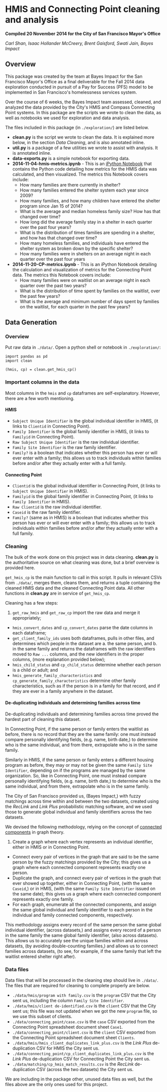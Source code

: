 HMIS and Connecting Point cleaning and analysis
===

**Compiled 20 November 2014 for the City of San Francisco Mayor's Office**

*Carl Shan, Isaac Hollander McCreery, Brent Gaisford, Swati Jain, Bayes Impact*


Overview
---

This package was created by the team at Bayes Impact for the San Francisco Mayor's Office as a final deliverable for the Fall 2014 data exploration conducted in pursuit of a Pay for Success (PFS) model to be implemented in San Francisco's homelessness services system.

Over the course of 6 weeks, the Bayes Impact team assessed, cleaned, and analyzed the data provided by the City's HMIS and Compass Connecting Point systems.  In this package are the scripts we wrote to clean the data, as well as notebooks we used for exploration and data analysis.

The files included in this package (in `./exploration/`) are listed below.

- **clean.py** is the script we wrote to clean the data.  It is explained more below, in the section *Data Cleaning*, and is also annotated inline.
- **util.py** is a package of a few utilities we wrote to assist with analysis.  It is annotated inline.
- **data-exports.py** is a simple notebook for exporting data.
- **2014-11-04-hmis-metrics.ipynb** - This is an [iPython Notebook](www.ipython.org) that contains the Python code detailing how metrics for the HMIS data was calculated, and then visualized. The metrics this Notebook covers include:
	- How many families are there currently in shelter?
	- How many families entered the shelter system each year since 2009?
	- How many families, and how many children have entered the shelter program since Jan 15 of 2014?
	- What is the average and median homeless family size? How has that changed over time?
	- How long did the average family stay in a shelter in each quarter over the past four years?
	- What is the distribution of times families are spending in a shelter, and how has that changed over time?
	- How many homeless families, and individuals have entered the shelter system as broken down by the specific shelter?
	- How many families were in shelters on an average night in each quarter over the past four years
- **2014-11-20-CP-metrics.ipynb** - This is an iPython Notebook detailing the calculation and visualization of metrics for the Connecting Point data. The metrics this Notebook covers include:
	- How many families were on waitlist on an average night in each quarter over the past two years?
	- What is the distribution of time spent by families on the waitlist, over the past few years?
	- What is the average and minimum number of days spent by families on the waitlist, for each quarter in the past few years?

Data Generation
---

### Overview

Put raw data in `./data/`.  Open a python shell or notebook in `./exploration/`:

```
import pandas as pd
import clean

(hmis, cp) = clean.get_hmis_cp()
```

### Important columns in the data

Most columns in the `hmis` and `cp` dataframes are self-explanatory.  However, there are a few worth mentioning.

#### HMIS

- `Subject Unique Identifier` is the global individual identifier in HMIS, (it links to `Clientid` in Connecting Point).
- `Family Identifier` is the global family identifier in HMIS, (it links to `Familyid` in Connecting Point).
- `Raw Subject Unique Identifier` is the raw individual identifier.
- `Family Site Identifier` is the raw family identifier.
- `Family?` is a boolean that indicates whether this person has ever or will ever enter with a family; this allows us to track individuals within families before and/or after they actually enter with a full family.

#### Connecting Point

- `Clientid` is the global individual identifier in Connecting Point, (it links to `Subject Unique Identifier` in HMIS).
- `Familyid` is the global family identifier in Connecting Point, (it links to `Family Identifier` in HMIS).
- `Raw Clientid` is the raw individual identifier.
- `Caseid` is the raw family identifier.
- `Family?` (same as in HMIS) is a boolean that indicates whether this person has ever or will ever enter with a family; this allows us to track individuals within families before and/or after they actually enter with a full family.

### Cleaning

The bulk of the work done on this project was in data cleaning.  **clean.py** is the authoritative source on what cleaning was done, but a brief overview is provided here.

`get_hmis_cp` is the main function to call in this script.  It pulls in relevant CSVs from `./data/`, merges them, cleans them, and returns a tuple containing the cleaned HMIS data and the cleaned Connecting Point data.  All other functions in **clean.py** are in service of `get_hmis_cp`.

Cleaning has a few steps:

1. `get_raw_hmis` and `get_raw_cp` import the raw data and merge it appropriately;
- `hmis_convert_dates` and `cp_convert_dates` parse the date columns in each dataframe;
- `get_client_family_ids` uses both dataframes, pulls in other files, and determines which people in the dataset are
	a. the same person, and
	b. in the same family
and returns the dataframes with the raw identifiers moved to `Raw ...` columns, and the new identifiers in the proper columns, (more explanation provided below);
- `hmis_child_status` and `cp_child_status` determine whether each person is a child or adult; and
- `hmis_generate_family_characteristics` and `cp_generate_family_characteristics` determine other family characteristics, such as if the person is in a family for that record, and if they are ever in a family anywhere in the dataset.

#### De-duplicating individuals and determining families across time

De-duplicating individuals and determining families across time proved the hardest part of cleaning this dataset.

In Connecting Point, if the same person or family enters the waitlist as before, there is no record that they are the same family: one must instead compare personally identifying fields, (e.g. name, birth date,) to determine who is the same individual, and from there, extrapolate who is in the same family.

Similarly in HMIS, if the same person or family enters a different housing program as before, they may or may not be given the same `Family Site Identifier`, depending on if the programs are managed by the same organization.  So, like in Connecting Point, one must instead compare personally identifying fields, (e.g. name, birth date,) to determine who is the same individual, and from there, extrapolate who is in the same family.

The City of San Francisco provided us, (Bayes Impact,) with fuzzy matchings across time within and between the two datasets, created using the *RecLink* and *Link Plus* probabilistic matching software, and we used those to generate global individual and family identifiers across the two datasets.

We devised the following methodology, relying on the concept of [connected components](http://en.wikipedia.org/wiki/Connected_component_(graph_theory)) in graph theory.

1. Create a graph where each vertex represents an individual identifier, either in HMIS or in Connecting Point.
- Connect every pair of vertices in the graph that are said to be the same person by the fuzzy matchings provided by the City; this gives us a graph where each connected component represents exactly one person.
- Duplicate the graph, and connect every pair of vertices in the graph that ever showed up together, either in Connecting Point, (with the same `Caseid`,) or in HMIS, (with the same `Family Site Identifier` issued on the same date); this gives us a graph where each connected component represents exactly one family.
- For each graph, enumerate all the connected components, and assign the same global individual and family identifier to each person in the individual and family connected components, respectively.

This methodology assigns every record of the same person the same global individual identifier, (across datasets,) and assigns every record of a person in the same family the same global family identifier, (also across datasets).  This allows us to accurately see the unique families within and across datasets, (by avoiding double-counting families,) and allows us to connect families across datasets, (to see, for example, if the same family that left the waitlist entered shelter right after).

### Data files

Data files that will be processed in the cleaning step should live in `./data/`.  The files that are required for cleaning to complete properly are below.

- `./data/hmis/program with family.csv` is the `program` CSV that the City sent us, including the column `Family Site Identifier`.
- `./data/hmis/client de-identified.csv` is the `client` CSV that the City sent us; this file was not updated when we got the new `program` file, so we use this subset of clients.
- `./data/connecting_point/case.csv` is the `case` CSV exported from the Connecting Point spreadsheet document sheet `Case1`.
- `./data/connecting_point/client.csv` is the `client` CSV exported from the Connecting Point spreadsheet document sheet `Clients`.
- `./data/hmis/hmis_client_duplicates_link_plus.csv` is the *Link Plus* de-duplication CSV for HMIS the City sent us.
- `./data/connecting_point/cp_client_duplicates_link_plus.csv` is the *Link Plus* de-duplication CSV for Connecting Point the City sent us.
- `./data/matching/cp_hmis_match_results.csv` is the *RecLink* de-duplication CSV (across the two datasets) the City sent us.

We are including in the package other, unused data files as well, but the files above are the only ones used for this project.
